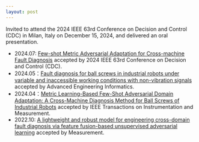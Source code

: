 ```yaml
---
layout: post
---
```

Invited to attend the 2024 IEEE 63rd Conference on Decision and Control (CDC) in Milan, Italy on December 15, 2024, and delivered an oral presentation.

- 2024.07: [Few-shot Metric Adversarial Adaptation for Cross-machine Fault Diagnosis](https://ieeexplore.ieee.org/abstract/document/10886709)  accepted by 2024 IEEE 63rd Conference on Decision and Control (CDC).
- 2024.05：[Fault diagnosis for ball screws in industrial robots under variable and inaccessible working conditions with non-vibration signals](https://www.sciencedirect.com/science/article/abs/pii/S1474034624002659) accepted by Advanced Engineering Informatics.
- 2024.04：[Metric Learning-Based Few-Shot Adversarial Domain Adaptation: A Cross-Machine Diagnosis Method for Ball Screws of Industrial Robots](https://ieeexplore.ieee.org/abstract/document/10535297) accepted by IEEE Transactions on Instrumentation and Measurement.
- 2022.10: [A lightweight and robust model for engineering cross-domain fault diagnosis via feature fusion-based unsupervised adversarial learning](https://www.sciencedirect.com/science/article/abs/pii/S0263224122013355) accepted by Measurement.

